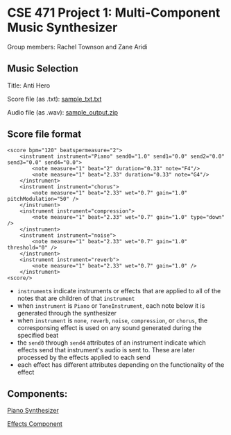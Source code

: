 # CSE 471 Project 1: Multi-Component Music Synthesizer

Group members: Rachel Townson and Zane Aridi

## Music Selection

Title: Anti Hero

Score file (as .txt): [sample_txt.txt](https://github.com/townsonr/CSE471-Project1-website/files/9945066/sample_txt.txt)

Audio file (as .wav): [sample_output.zip](https://github.com/townsonr/CSE471-Project1-website/files/9945071/sample_output.zip)


## Score file format

```
<score bpm="120" beatspermeasure="2">
    <instrument instrument="Piano" send0="1.0" send1="0.0" send2="0.0" send3="0.0" send4="0.0">
        <note measure="1" beat="2" duration="0.33" note="F4"/>
        <note measure="1" beat="2.33" duration="0.33" note="G4"/>
    </instrument>
    <instrument instrument="chorus">
        <note measure="1" beat="2.33" wet="0.7" gain="1.0" pitchModulation="50" />
    </instrument>
    <instrument instrument="compression">
        <note measure="1" beat="2.33" wet="0.7" gain="1.0" type="down" />
    </instrument>
    <instrument instrument="noise">
        <note measure="1" beat="2.33" wet="0.7" gain="1.0" threshold="0" />
    </instrument>
    <instrument instrument="reverb">
        <note measure="1" beat="2.33" wet="0.7" gain="1.0" />
    </instrument>
<score/>
```

- `instrument`s indicate instruments or effects that are applied to all of the notes that are children of that `instrument`
- when `instrument` is `Piano` or `ToneInstrument`, each note below it is generated through the synthesizer
- when `instrument` is `none`, `reverb`, `noise`, `compression`, or `chorus`, the corresponsing effect is used on any sound generated during the specified beat
- the `send0` through `send4` attributes of an instrument indicate which effects send that instrument's audio is sent to. These are later processed by the effects applied to each send
- each effect has different attributes depending on the functionality of the effect


## Components:

[Piano Synthesizer](https://townsonr.github.io/CSE471-Project1-website/PianoSynthesizer)

[Effects Component](https://townsonr.github.io/CSE471-Project1-website/EffectsComponent)

